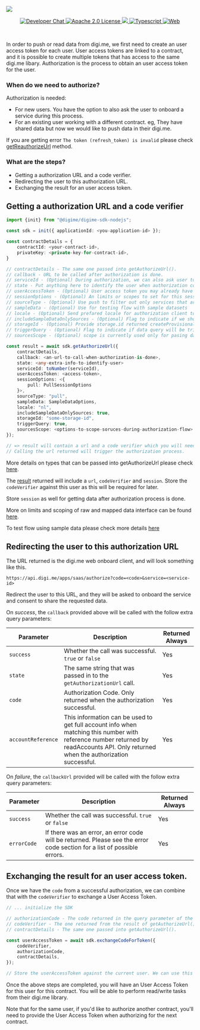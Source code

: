 ![](https://securedownloads.digi.me/partners/digime/SDKReadmeBanner.png)
<p align="center">
    <a href="https://developers.digi.me/slack/join">
        <img src="https://img.shields.io/badge/chat-slack-blueviolet.svg" alt="Developer Chat">
    </a>
    <a href="LICENSE">
        <img src="https://img.shields.io/badge/license-apache 2.0-blue.svg" alt="Apache 2.0 License">
    </a>
    <a href="#">
    	<img src="https://img.shields.io/badge/build-passing-brightgreen.svg">
    </a>
    <a href="https://www.typescriptlang.org/">
        <img src="https://img.shields.io/badge/language-typescript-ff69b4.svg" alt="Typescript">
    </a>
    <a href="https://developers.digi.me/">
        <img src="https://img.shields.io/badge/web-digi.me-red.svg" alt="Web">
    </a>
</p>

<br>

In order to push or read data from digi.me, we first need to create an user access token for each user.
User access tokens are linked to a contract, and it is possible to create multiple tokens that has access to the same digi.me libary.
Authorization is the process to obtain an user access token for the user.

### When do we need to authorize?

Authorization is needed:

* For new users. You have the option to also ask the user to onboard a service during this process.
* For an existing user working with a different contract. eg, They have shared data but now we would like to push data in their digi.me.


If you are getting error `The token (refresh_token) is invalid` please check [getReauthorizeUrl](./reauthorize.html) method.

### What are the steps?

* Getting a authorization URL and a code verifier.
* Redirecting the user to this authorization URL.
* Exchanging the result for an user access token.

## Getting a authorization URL and a code verifier

```typescript
import {init} from "@digime/digime-sdk-nodejs";

const sdk = init({ applicationId: <you-application-id> });

const contractDetails = {
    contractId: <your-contract-id>,
    privateKey: <private-key-for-contract-id>,
}

// contractDetails - The same one passed into getAuthorizeUrl().
// callback - URL to be called after authorization is done.
// serviceId - (Optional) During authorization, we can also ask user to onboard a service. ID can be found from getAvailableServices()
// state - Put anything here to identify the user when authorization completes. This will be passed back in the callback.
// userAccessToken - (Optional) User access token you may already have for this user from another contract.
// sessionOptions - (Optional) An limits or scopes to set for this session.
// sourceType - (Optional) Use push to filter out only services that are used for push to provider type. Default SourceType is set to pull.
// sampleData - (Optional) Use for testing flow with sample datasets
// locale - (Optional) Send prefared locale for authorization client to be used. Default is en.
// includeSampleDataOnlySources - (Optional) Flag to indicate if we should include sample data only sources. Default is false.
// storageId - (Optional) Provide storage.id returned createProvisionalStorage to connect this storage to created user
// triggerQuery - (Optional) Flag to indicate if data query will be triggered post service authorisation. Default is true. If this is set to false data for added service will not be returned. You may want to set to false when adding multiple services subsequently and only get data for all services when adding last service.
// sourcesScope - (Optional) scope is currently used only for pasing data type.

const result = await sdk.getAuthorizeUrl({
    contractDetails,
    callback: <an-url-to-call-when-authorization-is-done>,
    state: <any-extra-info-to-identify-user>
    serviceId: toNumber(serviceId),
    userAccessToken: <access-token>,
    sessionOptions: <{
        pull: PullSessionOptions
    }>,
    sourceType: "pull",
    sampleData: SampleDataOptions,
    locale: "nl",
    includeSampleDataOnlySources: true,
    storageId: "some-storage-id",
    triggerQuery: true,
    sourcesScope: <options-to-scope-soruces-during-authorization-flow>
});

// => result will contain a url and a code verifier which you will need for later.
// Calling the url returned will trigger the authorization process.
```
More details on types that can be passed into getAuthorizeUrl please check [here](../../interfaces/Types.GetAuthorizeUrlOptions.html).

The [result](../../interfaces/Types.GetAuthorizeUrlResponse.html) returned will include a `url`, `codeVerifier` and `session`.
Store the `codeVerifier` against this user as this will be required for later.

Store `session` as well for getting data after authorization process is done.

More on limits and scoping of raw and mapped data interface can be found [here](../../interfaces/Types.PullSessionOptions.html).

To test flow using sample data please check more details [here](../fundamentals/sample-datasets.html)

## Redirecting the user to this authorization URL

The URL returned is the digi.me web onboard client, and will look something like this.

```
https://api.digi.me/apps/saas/authorize?code=<code>&service=<service-id>
```

Redirect the user to this URL, and they will be asked to onboard the service and consent to share the requested data.

On *success*, the `callback` provided above will be called with the follow extra query parameters:

| Parameter | Description | Returned Always |
|-|-|-|
| `success` | Whether the call was successful. `true` or `false` | Yes |
| `state` | The same string that was passed in to the `getAuthorizationUrl` call. | Yes |
| `code` | Authorization Code. Only returned when the authorization successful. | Yes |
| `accountReference` | This information can be used to get full account info when matching this number with reference number returned by readAccounts API. Only returned when the authorization successful. | Yes |

On *failure*, the `callbackUrl` provided will be called with the follow extra query parameters:

| Parameter | Description | Returned Always |
|-|-|-|
| `success` | Whether the call was successful. `true` or `false` | Yes |
| `errorCode` | If there was an error, an error code will be returned. Please see the error code section for a list of possible errors. | Yes |

## Exchanging the result for an user access token.

Once we have the `code` from a successful authorization, we can combine that with the `codeVerifier` to exchange a User Access Token.

```typescript
// ... initialize the SDK

// authorizationCode - The code returned in the query parameter of the returned URL.
// codeVerifier - The one returned from the result of getAuthorizeUrl().
// contractDetails - The same one passed into getAuthorizeUrl().

const userAccessToken = await sdk.exchangeCodeForToken({
    codeVerifier,
    authorizationCode,
    contractDetails,
});

// Store the userAccessToken against the current user. We can use this for future reads.
```

Once the above steps are completed, you will have an User Access Token for this user for this contract. You will be able to perform read/write tasks from their digi.me library.

Note that for the same user, if you'd like to authorize another contract, you'll need to provide the User Access Token when authorizing for the next contract.
